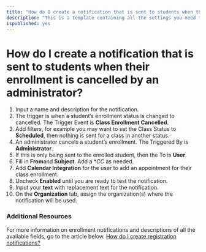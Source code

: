 ```yaml
---
title: "How do I create a notification that is sent to students when their enrollment is cancelled by an administrator?"
description: "This is a template containing all the settings you need to create an automated notification to be sent to students when they are cancelled."
ispublished: yes
---
```


# How do I create a notification that is sent to students when their enrollment is cancelled by an administrator?

1. Input a name and description for the notification.
1. The trigger is when a student’s enrollment status is changed to cancelled. The Trigger Event is **Class Enrollment Cancelled**.
1. Add filters, for example you may want to set the Class Status to **Scheduled**, then nothing is sent for a class in another status.
1. An administrator cancels a student’s enrollment. The Triggered By is **Administrator**.
1. If this is only being sent to the enrolled student, then the To is **User**.
1. Fill in **From**and **Subject**. Add a **CC* as needed. 
1. Add **Calendar Integration** for the user to add an appointment for their class enrollment.
1. Uncheck **Enabled** until you are ready to test the notification.
1. Input your **text** with replacement text for the notification.
1. On the **Organization** tab, assign the organization(s) where the notification will be used.

### Additional Resources

For more information on enrollment notifications and descriptions of all the available fields, go to the article below.
[How do I create registration notifications?](/tms/tms-administrators/notifications/registration-notification.md)
